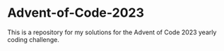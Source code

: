 # Advent-of-Code-2023
This is a repository for my solutions for the Advent of Code 2023 yearly coding challenge.
